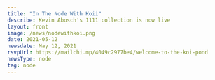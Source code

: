 ```yaml
---
title: "In The Node With Koii"
describe: Kevin Abosch's 1111 collection is now live
layout: front
image: /news/nodewithkoi.png
date: 2021-05-12
newsdate: May 12, 2021
rsvpUrl: https://mailchi.mp/4049c2977be4/welcome-to-the-koi-pond
newsType: node
tag: node
---
```

